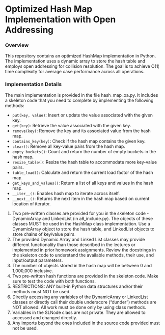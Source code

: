 # Optimized Hash Map Implementation with Open Addressing

### Overview

This repository contains an optimized HashMap implementation in Python. The implementation uses a dynamic array to store the hash table and employs open addressing for collision resolution. The goal is to achieve O(1) time complexity for average case performance across all operations.


### Implementation Details

The main implementation is provided in the file hash_map_oa.py. It includes a skeleton code that you need to complete by implementing the following methods:

- `put(key, value)`: Insert or update the value associated with the given key.
- `get(key)`: Retrieve the value associated with the given key.
- `remove(key)`: Remove the key and its associated value from the hash map.
- `contains_key(key)`: Check if the hash map contains the given key.
- `clear()`: Remove all key-value pairs from the hash map.
- `empty_buckets()`: Count and return the number of empty buckets in the hash map.
- `resize_table()`: Resize the hash table to accommodate more key-value pairs.
- `table_load()`: Calculate and return the current load factor of the hash map.
- `get_keys_and_values()`: Return a list of all keys and values in the hash map.
- `__iter__()`: Enables hash map to iterate across itself.
- `__next__()`: Returns the next item in the hash map based on current location of iterator.

1. Two pre-written classes are provided for you in the skeleton code - DynamicArray and LinkedList (in a6_include.py). The objects of these classes MUST be used in the HashMap class implementation. Use a DynamicArray object to store the hash table, and LinkedList objects to store chains of key/value pairs.
2. The provided Dynamic Array and Linked List classes may provide different functionality than those described in the lectures or implemented in prior homework assignments. Review the docstrings in the skeleton code to understand the available methods, their use, and input/output parameters.
3. The number of objects stored in the hash map will be between 0 and 1,000,000 inclusive.
4. Two pre-written hash functions are provided in the skeleton code. Make sure to test the code with both functions. 
5. RESTRICTIONS: ANY built-in Python data structures and/or their methods must NOT be used.
6. Directly accessing any variables of the DynamicArray or LinkedList classes or directly call their double underscore (“dunder”) methods are NOT allowed. All work must be done only by using class methods.
7. Variables in the SLNode class are not private. They are allowed to accessed and changed directly.
8. Any imports beyond the ones included in the source code provided must not be used.
